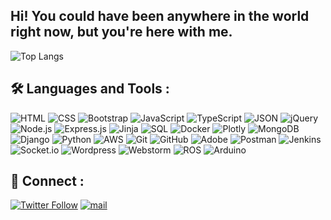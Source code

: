 <h2>Hi! You could have been anywhere in the world right now, but you're here with me.</h2>

![Top Langs](https://github-readme-stats.vercel.app/api/top-langs/?username=hammadkhokhar&hide_progress=true)

## 🛠️ Languages and Tools :
<!-- ![JavaScript](https://img.shields.io/badge/javascript-%23323330.svg?style=for-the-badge&logo=javascript&logoColor=%23F7DF1E) - ![NodeJS](https://img.shields.io/badge/node.js-6DA55F?style=for-the-badge&logo=node.js&logoColor=white) - ![Express.js](https://img.shields.io/badge/express.js-%23404d59.svg?style=for-the-badge&logo=express&logoColor=%2361DAFB) - ![AWS](https://img.shields.io/badge/AWS-%23323330.svg?style=for-the-badge&logo=amazon-aws) - ![TypeScript](https://img.shields.io/badge/typescript-%23007ACC.svg?style=for-the-badge&logo=typescript&logoColor=white) - ![JWT](https://img.shields.io/badge/JWT-black?style=for-the-badge&logo=JSON%20web%20tokens) - ![Django](https://img.shields.io/badge/django-%23092E20.svg?style=for-the-badge&logo=django&logoColor=white) - ![DjangoREST](https://img.shields.io/badge/DJANGO-REST-ff1709?style=for-the-badge&logo=django&logoColor=white&color=ff1709&labelColor=gray) - ![Next JS](https://img.shields.io/badge/Next-black?style=for-the-badge&logo=next.js&logoColor=white) - ![Apollo-GraphQL](https://img.shields.io/badge/-ApolloGraphQL-311C87?style=for-the-badge&logo=apollo-graphql) -->

<!-- **Overview** -->
![HTML](https://img.shields.io/badge/-HTML-05122A?style=flat&logo=HTML5)
![CSS](https://img.shields.io/badge/-CSS-05122A?style=flat&logo=CSS3&logoColor=1572B6)
![Bootstrap](https://img.shields.io/badge/-Bootstrap-05122A?style=flat&logo=bootstrap&logoColor=563D7C)
![JavaScript](https://img.shields.io/badge/-JavaScript-05122A?style=flat&logo=javascript)
![TypeScript](https://img.shields.io/badge/-TypeScript-05122A?style=flat&logo=typescript)
![JSON](https://img.shields.io/badge/-JSON-05122A?style=flat&logo=json)
![jQuery](https://img.shields.io/badge/-jQuery-05122A?style=flat&logo=jquery&logoColor=4479A1)
![Node.js](https://img.shields.io/badge/-Node.js-05122A?style=flat&logo=node.js)
![Express.js](https://img.shields.io/badge/-Express.js-05122A?style=flat&logo=express)
![Jinja](https://img.shields.io/badge/-Jinja-05122A?style=flat&logo=jinja)
![SQL](https://img.shields.io/badge/-SQL-05122A?style=flat&logo=mysql)
![Docker](https://img.shields.io/badge/-Docker-05122A?style=flat&logo=docker)
![Plotly](https://img.shields.io/badge/-Plotly-05122A?style=flat&logo=plotly)
![MongoDB](https://img.shields.io/badge/-MongoDB-05122A?style=flat&logo=mongodb)
![Django](https://img.shields.io/badge/-Django-05122A?style=flat&logo=django)
![Python](https://img.shields.io/badge/-Python-05122A?style=flat&logo=python)
![AWS](https://img.shields.io/badge/-AWS-05122A?style=flat&logo=amazon-aws)
![Git](https://img.shields.io/badge/-Git-05122A?style=flat&logo=git)
![GitHub](https://img.shields.io/badge/-GitHub-05122A?style=flat&logo=github)
![Adobe](https://img.shields.io/badge/-adobe-05122A?style=flat&logo=adobe)
![Postman](https://img.shields.io/badge/-Postman-05122A?style=flat&logo=postman)
![Jenkins](https://img.shields.io/badge/-Jenkins-05122A?style=flat&logo=jenkins)
![Socket.io](https://img.shields.io/badge/-Socket.io-05122A?style=flat&logo=socket.io)
![Wordpress](https://img.shields.io/badge/-Wordpress-05122A?style=flat&logo=wordpress)
![Webstorm](https://img.shields.io/badge/-Webstorm-05122A?style=flat&logo=webstorm)
![ROS](https://img.shields.io/badge/-ROS-05122A?style=flat&logo=ros)
![Arduino](https://img.shields.io/badge/-Arduino-05122A?style=flat&logo=arduino)
<!-- 
## 🎬 Design
<img alt="photoshop" src="https://camo.githubusercontent.com/da23e68967c3cf2d4c4b996f8f43cec1e31e8acc5debff00da314edd01e30c39/68747470733a2f2f696d672e736869656c64732e696f2f7374617469632f76313f7374796c653d666f722d7468652d6261646765266d6573736167653d41646f62652b50686f746f73686f7026636f6c6f723d333141384646266c6f676f3d41646f62652b50686f746f73686f70266c6f676f436f6c6f723d464646464646266c6162656c3d" /> 
<img alt="premier" src="https://camo.githubusercontent.com/8f4e2d0217299fda1e431bf47083f862953838c803ef064e2351c8a24ff59a09/68747470733a2f2f696d672e736869656c64732e696f2f7374617469632f76313f7374796c653d666f722d7468652d6261646765266d6573736167653d41646f62652b5072656d696572652b50726f26636f6c6f723d393939394646266c6f676f3d41646f62652b5072656d696572652b50726f266c6f676f436f6c6f723d464646464646266c6162656c3d" />
<img alt="MacBook" src="https://img.shields.io/badge/Apple-Final_Cut_Pro_X-999999?style=for-the-badge&logo=apple&logoColor=white" />

## 💻 Workspace Spec
<img alt="MacBook" src="https://img.shields.io/badge/Apple-MacBook_Pro_M1-999999?style=for-the-badge&logo=apple&logoColor=white" />
 -->
## 🔗 Connect :
<a href="https://twitter.com/hammadkhokhar" target="_blank">![Twitter Follow](https://img.shields.io/twitter/follow/hammadkhokhar?color=blue&logo=twitter&logoColor=blue&style=for-the-badge)</a>
  <a href="mailto:hello@hammadkhokhar.com" target="_blank"><img alt="mail" src="https://img.shields.io/badge/hello@hammadkhokhar.com-0A0B0B?style=for-the-badge" /></a>
